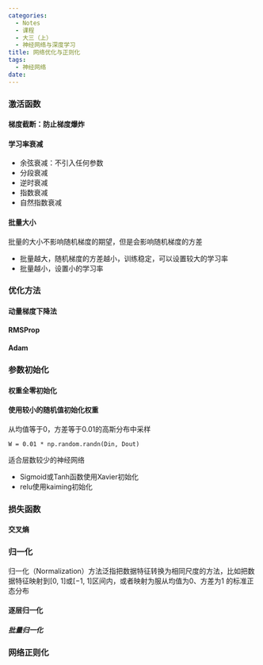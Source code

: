 ```yaml
---
categories:
  - Notes
  - 课程
  - 大三（上）
  - 神经网络与深度学习
title: 网络优化与正则化
tags:
  - 神经网络
date:
---
```

### 激活函数


#### 梯度截断：防止梯度爆炸



#### 学习率衰减
- 余弦衰减：不引入任何参数
- 分段衰减
- 逆时衰减
- 指数衰减
- 自然指数衰减

#### 批量大小
批量的大小不影响随机梯度的期望，但是会影响随机梯度的方差
- 批量越大，随机梯度的方差越小，训练稳定，可以设置较大的学习率
- 批量越小，设置小的学习率

### 优化方法
#### 动量梯度下降法

#### RMSProp

#### Adam

### 参数初始化
#### 权重全零初始化

#### 使用较小的随机值初始化权重
从均值等于0，方差等于0.01的高斯分布中采样
```
W = 0.01 * np.random.randn(Din, Dout)
```
适合层数较少的神经网络

- Sigmoid或Tanh函数使用Xavier初始化
- relu使用kaiming初始化

### 损失函数
#### 交叉熵

### 归一化

归一化（Normalization）方法泛指把数据特征转换为相同尺度的方法，比如把数据特征映射到[0, 1]或[−1, 1]区间内，或者映射为服从均值为0、方差为1 的标准正态分布

#### 逐层归一化
##### 批量归一化

### 网络正则化

